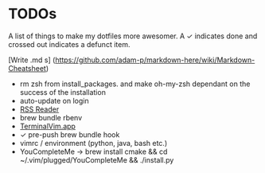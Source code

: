 # TODOs
A list of things to make my dotfiles more awesomer. A ✓  indicates done and crossed out indicates a defunct item.

[Write .md s] (https://github.com/adam-p/markdown-here/wiki/Markdown-Cheatsheet)

- rm zsh from install_packages. and make oh-my-zsh dependant on the success of the installation
- auto-update on login
- [RSS Reader](https://github.com/swanson/stringer)
- brew bundle rbenv
- [TerminalVim.app](http://thepugautomatic.com/2015/02/open-in-iterm-vim-from-finder/)
- ✓ pre-push brew bundle hook
- vimrc / environment (python, java, bash etc.)
- YouCompleteMe -> brew install cmake && cd ~/.vim/plugged/YouCompleteMe && ./install.py
